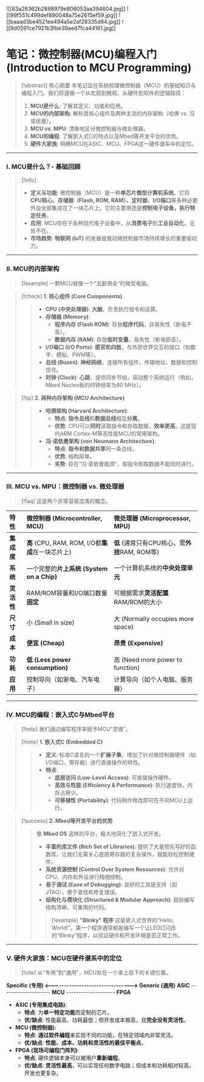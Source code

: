 ![[83a26362b2898979e806053aa394604.jpg]]
![[99f551c499def890048a75e2615ef59.jpg]]
![[baaad3be4521ee494a5e2af28335d64.jpg]]
![[9d0591ce7921b3fbe39aed7fca44161.jpg]]

# 笔记：微控制器(MCU)编程入门 (Introduction to MCU Programming)

> [!abstract] 核心纲要
> 本笔记旨在系统梳理微控制器（MCU）的基础知识与编程入门。我们将遵循一个从宏观到微观、从硬件到软件的逻辑路径：
> 1.  **MCU是什么**: 了解其定义、功能和应用。
> 2.  **MCU的内部架构**: 解析其核心组件及两种主流的内存架构（哈佛 vs. 冯诺依曼）。
> 3.  **MCU vs. MPU**: 清晰地区分微控制器与微处理器。
> 4.  **MCU的编程**: 了解嵌入式C的特点以及Mbed等开发平台的优势。
> 5.  **硬件大家族**: 明确MCU在ASIC、MCU、FPGA这一硬件谱系中的定位。

---

### Ⅰ. MCU是什么？- 基础回顾

> [!info]
> - **定义与功能**: 微控制器（MCU）是一种**单芯片微型计算机系统**。它将**CPU核心、存储器（Flash, ROM, RAM）、定时器、I/O端口**等多种必要外设全部集成在了一块芯片上。它的主要用途是**控制电子设备，执行特定任务**。
> - **应用**: MCU存在于各种现代电子设备中，从**消费电子**到**工业自动化**，无处不在。
> - **市场趋势**: **物联网 (IoT)** 的发展是推动微控制器市场持续增长的重要驱动力。

---

### Ⅱ. MCU的内部架构

> [!example]
> 一颗MCU就像一个“五脏俱全”的微型电脑。

> [!check] **1. 核心组件 (Core Components)**
> > - **CPU (中央处理器)**: **大脑**，负责执行指令和运算。
> > - **存储器 (Memory)**:
> >   - **程序内存 (Flash ROM)**: 存放**程序代码**，非易失性（断电不丢）。
> >   - **数据内存 (RAM)**: 存放**临时变量**，易失性（断电即丢）。
> > - **I/O端口 (I/O Ports)**: **感官和四肢**，与外部世界交互的接口（如数字、模拟、PWM等）。
> > - **总线 (Buses)**: **神经网络**，连接所有组件，传输地址、数据和控制信号。
> > - **时钟 (Clock)**: **心跳**，提供同步节拍，驱动整个系统运行（例如，Mbed Nucleo板的时钟频率为80 MHz）。

> [!tip] **2. 两种内存架构 (MCU Architecture)**
> > - **哈佛架构 (Harvard Architecture)**:
> >   - **特点**: **指令总线**和**数据总线**相互**分离**。
> >   - **优势**: CPU可以**同时**读取指令和存取数据，**效率更高**。这是现代ARM Cortex-M等高性能MCU的常用架构。
> > - **冯·诺依曼架构 (von Neumann Architecture)**:
> >   - **特点**: **指令和数据共享**同一条总线。
> >   - **优势**: 结构简单。
> >   - **劣势**: 存在“冯·诺依曼瓶颈”，取指令和取数据不能同时进行。

---

### Ⅲ. MCU vs. MPU：微控制器 vs. 微处理器

> [!faq]
> 这是两个非常容易混淆的概念。

| 特性 | **微控制器 (Microcontroller, MCU)** | **微处理器 (Microprocessor, MPU)** |
| :--- | :--- | :--- |
| **集成度** | **高** (CPU, RAM, ROM, I/O都**集成**在一块芯片上) | **低** (通常只有CPU核心，需**外挂**RAM, ROM等) |
| **系统** | 一个完整的**片上系统 (System on a Chip)** | 一个计算机系统的**中央处理单元** |
| **灵活性** | RAM/ROM容量和I/O端口数量**固定** | 可根据需求**灵活配置**RAM/ROM的大小 |
| **尺寸** | 小 (Small in size) | 大 (Normally occupies more space) |
| **成本** | **便宜 (Cheap)** | **昂贵 (Expensive)** |
| **功耗** | **低 (Less power consumption)** | 高 (Need more power to function) |
| **应用** | 控制导向（如家电、汽车电子） | 计算导向（如个人电脑、服务器） |

---

### Ⅳ. MCU的编程：嵌入式C与Mbed平台

> [!help]
> 我们通过编写程序来赋予MCU“灵魂”。

> [!note] **1. 嵌入式C (Embedded C)**
> > - **定义**: 标准C语言的一个**扩展子集**，增加了针对微控制器硬件（如I/O端口、寄存器）进行直接操作的特性。
> > - **特点**:
> >   - **底层访问 (Low-Level Access)**: 可直接操作硬件。
> >   - **高效与性能 (Efficiency & Performance)**: 执行速度快，内存占用少。
> >   - **可移植性 (Portability)**: 代码稍作修改即可在不同MCU上运行。

> [!success] **2. Mbed等开发平台的优势**
> > 像 **Mbed OS** 这样的平台，极大地简化了嵌入式开发。
> > - **丰富的库文件 (Rich Set of Libraries)**: 提供了大量预先写好的函数库，让我们无需关心底层寄存器的复杂操作，就能轻松控制硬件。
> > - **系统资源控制 (Control Over System Resources)**: 允许对CPU、内存和外设进行精细控制。
> > - **易于调试 (Ease of Debugging)**: 良好的工具链支持（如JTAG），便于查找和修复错误。
> > - **结构化与模块化 (Structured & Modular Approach)**: 鼓励编写结构清晰、可重用的代码。
> >
> > > [!example] **"Blinky" 程序**
> > > 这是嵌入式世界的“Hello, World!”。第一个程序通常都是编写一个让LED灯闪烁的“Blinky”程序，以验证硬件和开发环境是否正常工作。

---

### Ⅴ. 硬件大家族：MCU在硬件谱系中的定位

> [!cite]
> 从“专用”到“通用”，MCU处在一个承上启下的关键位置。

**Specific (专用) <--------------------------------> Generic (通用)**
**ASIC** -------------------- **MCU** -------------------- **FPGA**

- **ASIC (专用集成电路)**:
  - **特点**: 为**单一特定功能**而定制的芯片。
  - **优/缺点**: 性能最高、功耗最低；但开发成本极高，且**完全没有灵活性**。
- **MCU (微控制器)**:
  - **特点**: **通过软件编程**来实现不同的功能，在特定领域内非常灵活。
  - **优/缺点**: **性能、成本、功耗和灵活性的最佳平衡点**。
- **FPGA (现场可编程门阵列)**:
  - **特点**: 硬件逻辑本身可以被用户**重新编程**。
  - **优/缺点**: **灵活性最高**，可以实现任何数字电路；但成本和功耗相对较高，开发也更复杂。